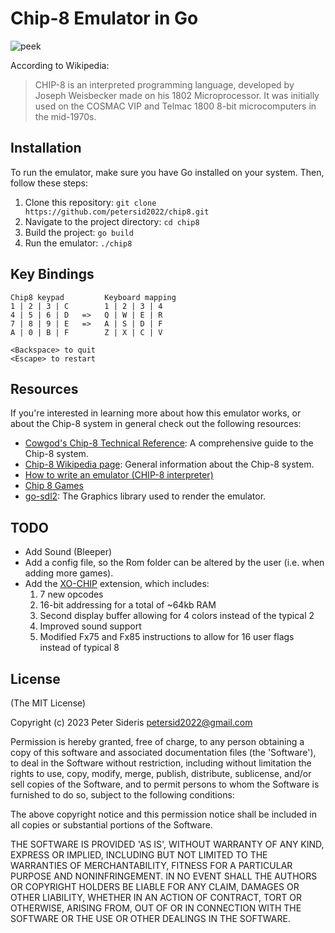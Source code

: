 # Chip-8 Emulator in Go
![peek](https://github.com/petersid2022/chip8/assets/49149872/1d05daca-fc79-489e-a888-388f961c24ab)

According to Wikipedia:
> CHIP-8 is an interpreted programming language, developed by Joseph Weisbecker made on his 1802 Microprocessor. It was initially used on the COSMAC VIP and Telmac 1800 8-bit microcomputers in the mid-1970s.

## Installation

To run the emulator, make sure you have Go installed on your system. Then, follow these steps:

1. Clone this repository: ```git clone https://github.com/petersid2022/chip8.git```
2. Navigate to the project directory: ```cd chip8```
3. Build the project: ```go build```
4. Run the emulator: ```./chip8```

## Key Bindings

```
Chip8 keypad         Keyboard mapping
1 | 2 | 3 | C        1 | 2 | 3 | 4
4 | 5 | 6 | D   =>   Q | W | E | R
7 | 8 | 9 | E   =>   A | S | D | F
A | 0 | B | F        Z | X | C | V
```

```
<Backspace> to quit
<Escape> to restart
```


## Resources

If you're interested in learning more about how this emulator works, or about the Chip-8 system in general check out the following resources:

* [Cowgod's Chip-8 Technical Reference](http://devernay.free.fr/hacks/chip8/C8TECH10.HTM): A comprehensive guide to the Chip-8 system.
* [Chip-8 Wikipedia page](https://en.wikipedia.org/wiki/CHIP-8): General information about the Chip-8 system.
* [How to write an emulator (CHIP-8 interpreter)](http://www.multigesture.net/articles/how-to-write-an-emulator-chip-8-interpreter/)
* [Chip 8 Games](https://johnearnest.github.io/chip8Archive/)
* [go-sdl2](https://github.com/veandco/go-sdl2): The Graphics library used to render the emulator.

## TODO

* Add Sound (Bleeper)
* Add a config file, so the Rom folder can be altered by the user (i.e. when adding more games).
* Add the [XO-CHIP](https://johnearnest.github.io/Octo/docs/XO-ChipSpecification.html) extension, which includes:
    1. 7 new opcodes
    2. 16-bit addressing for a total of ~64kb RAM
    3. Second display buffer allowing for 4 colors instead of the typical 2
    4. Improved sound support
    5. Modified Fx75 and Fx85 instructions to allow for 16 user flags instead of typical 8

## License

(The MIT License)

Copyright (c) 2023 Peter Sideris petersid2022@gmail.com

Permission is hereby granted, free of charge, to any person obtaining a copy of this software and associated documentation files (the 'Software'), to deal in the Software without restriction, including without limitation the rights to use, copy, modify, merge, publish, distribute, sublicense, and/or sell copies of the Software, and to permit persons to whom the Software is furnished to do so, subject to the following conditions:

The above copyright notice and this permission notice shall be included in all copies or substantial portions of the Software.

THE SOFTWARE IS PROVIDED 'AS IS', WITHOUT WARRANTY OF ANY KIND, EXPRESS OR IMPLIED, INCLUDING BUT NOT LIMITED TO THE WARRANTIES OF MERCHANTABILITY, FITNESS FOR A PARTICULAR PURPOSE AND NONINFRINGEMENT. IN NO EVENT SHALL THE AUTHORS OR COPYRIGHT HOLDERS BE LIABLE FOR ANY CLAIM, DAMAGES OR OTHER LIABILITY, WHETHER IN AN ACTION OF CONTRACT, TORT OR OTHERWISE, ARISING FROM, OUT OF OR IN CONNECTION WITH THE SOFTWARE OR THE USE OR OTHER DEALINGS IN THE SOFTWARE.

